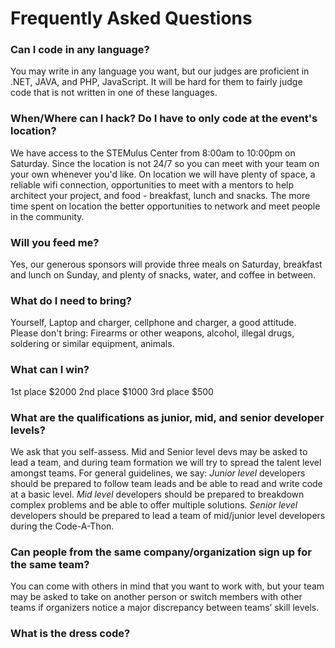 # Frequently Asked Questions

### Can I code in any language?
You may write in any language you want, but our judges are proficient in .NET, JAVA, and PHP, JavaScript. It will be hard for them to fairly judge code that is not written in one of these languages.

### When/Where can I hack? Do I have to only code at the event's location?
We have access to the STEMulus Center from 8:00am to 10:00pm on Saturday. Since the location is not 24/7 so you can meet with your team on your own whenever you'd like. On location we will have plenty of space, a reliable wifi connection, opportunities to meet with a mentors to help architect your project, and food - breakfast, lunch and snacks. The more time spent on location the better opportunities to network and meet people in the community.

### Will you feed me?
Yes, our generous sponsors will provide three meals on Saturday, breakfast and lunch on Sunday, and plenty of snacks, water, and coffee in between.

### What do I need to bring?
Yourself, Laptop and charger, cellphone and charger, a good attitude.
Please don't bring: Firearms or other weapons, alcohol, illegal drugs, soldering or similar equipment, animals.

### What can I win?
1st place $2000 
2nd place $1000
3rd place $500

### What are the qualifications as junior, mid, and senior developer levels?
We ask that you self-assess. Mid and Senior level devs may be asked to lead a team, and during team formation we will try to spread the talent level amongst teams.
For general guidelines, we say: 
_Junior level_ developers should be prepared to follow team leads and be able to read and write code at a basic level.
_Mid level_ developers should be prepared to breakdown complex problems and be able to offer multiple solutions.
_Senior level_ developers should be prepared to lead a team of mid/junior level developers during the Code-A-Thon. 

### Can people from the same company/organization sign up for the same team?
You can come with others in mind that you want to work with, but your team may be asked to take on another person or switch members with other teams if organizers notice a major discrepancy between teams’ skill levels.

### What is the dress code? 

